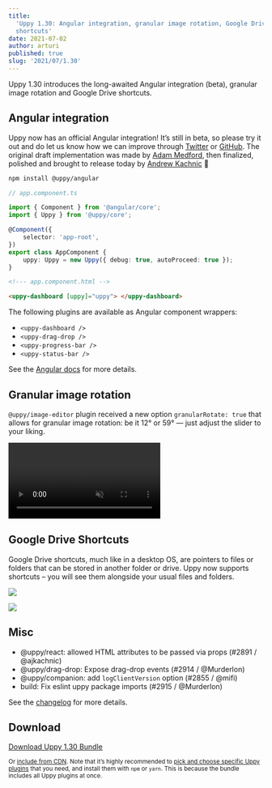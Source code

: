 ```yaml
---
title:
  'Uppy 1.30: Angular integration, granular image rotation, Google Drive
  shortcuts'
date: 2021-07-02
author: arturi
published: true
slug: '2021/07/1.30'
---
```


Uppy 1.30 introduces the long-awaited Angular integration (beta), granular image
rotation and Google Drive shortcuts.

<!--truncate-->

## Angular integration

Uppy now has an official Angular integration! It’s still in beta, so please try
it out and do let us know how we can improve through
[Twitter](https://mobile.twitter.com/uppy_io/) or
[GitHub](https://github.com/transloadit/uppy). The original draft implementation
was made by [Adam Medford](https://github.com/adammedford), then finalized,
polished and brought to release today by
[Andrew Kachnic](https://github.com/ajkachnic) 👏

```sh
npm install @uppy/angular
```

```ts
// app.component.ts

import { Component } from '@angular/core';
import { Uppy } from '@uppy/core';

@Component({
	selector: 'app-root',
})
export class AppComponent {
	uppy: Uppy = new Uppy({ debug: true, autoProceed: true });
}
```

```html
<!--- app.component.html -->

<uppy-dashboard [uppy]="uppy"> </uppy-dashboard>
```

The following plugins are available as Angular component wrappers:

- `<uppy-dashboard />`
- `<uppy-drag-drop />`
- `<uppy-progress-bar />`
- `<uppy-status-bar />`

See the [Angular docs](/docs/angular/) for more details.

## Granular image rotation

`@uppy/image-editor` plugin received a new option `granularRotate: true` that
allows for granular image rotation: be it 12° or 59° — just adjust the slider to
your liking.

<video alt="" muted autoplay loop>
  <source src="/img/blog/1.30/granular-rotation.mp4" type="video/mp4" />
  Your browser does not support the video tag: https://uppy.io/img/blog/1.30/granular-rotation.mp4
</video>

## Google Drive Shortcuts

Google Drive shortcuts, much like in a desktop OS, are pointers to files or
folders that can be stored in another folder or drive. Uppy now supports
shortcuts – you will see them alongside your usual files and folders.

![](/img/blog/1.30/drive-shortcut.png)

![](/img/blog/1.30/uppy-shortcut.png)

## Misc

- @uppy/react: allowed HTML attributes to be passed via props (#2891 /
  @ajkachnic)
- @uppy/drag-drop: Expose drag-drop events (#2914 / @Murderlon)
- @uppy/companion: add `logClientVersion` option (#2855 / @mifi)
- build: Fix eslint uppy package imports (#2915 / @Murderlon)

See the
[changelog](https://github.com/transloadit/uppy/blob/master/CHANGELOG.md#1300)
for more details.

## Download

<a class="TryButton" href="https://releases.transloadit.com/uppy/v1.29.1/uppy-v1.30.0.zip">Download
Uppy 1.30 Bundle</a>

<small>Or [include from CDN](https://uppy.io/docs/). Note that it’s highly
recommended to
[pick and choose specific Uppy plugins](https://uppy.io/docs/plugins/#package-list)
that you need, and install them with `npm` or `yarn`. This is because the bundle
includes all Uppy plugins at once.</small>
